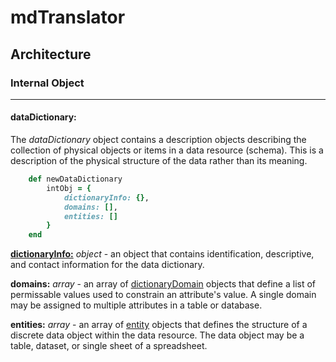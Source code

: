 # mdTranslator

## Architecture

### Internal Object
---
#### dataDictionary:

The *dataDictionary* object contains a description objects describing the collection of physical objects or items in a data resource (schema). This is a description of the physical structure of the data rather than its meaning.

````ruby
    def newDataDictionary
        intObj = {
            dictionaryInfo: {},
            domains: [],
            entities: []
        }
    end
````

[__dictionaryInfo:__](../mdtranslator/dictionaryInfo.md) *object* - an object that contains identification, descriptive, and contact information for the data dictionary.

__domains:__ *array* - an array of [dictionaryDomain](../mdtranslator/dictionaryDomain.md) objects that define a list of permissable values used to constrain an attribute's value.  A single domain may be assigned to multiple attributes in a table or database.

__entities:__ *array* - an array of [entity](../mdtranslator/entity.md) objects that defines the structure of a discrete data object within the data resource.  The data object may be a table, dataset, or single sheet of a spreadsheet.
